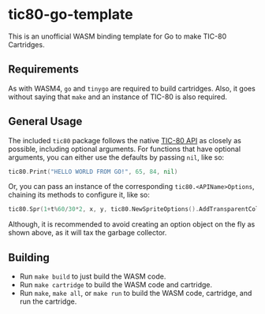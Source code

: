 # tic80-go-template

This is an unofficial WASM binding template for Go to make TIC-80 Cartridges.

## Requirements

As with WASM4, `go` and `tinygo` are required to build cartridges. Also, it goes without saying that `make` and an instance of TIC-80 is also required.

## General Usage

The included `tic80` package follows the native [TIC-80 API](https://github.com/nesbox/TIC-80/wiki/API) as closely as possible, including optional arguments.
For functions that have optional arguments, you can either use the defaults by passing `nil`, like so:

```go
tic80.Print("HELLO WORLD FROM GO!", 65, 84, nil)
```

Or, you can pass an instance of the corresponding `tic80.<APIName>Options`, chaining its methods to configure it, like so:

```go
tic80.Spr(1+t%60/30*2, x, y, tic80.NewSpriteOptions().AddTransparentColor(14).SetScale(3).SetSize(2, 2))
```

Although, it is recommended to avoid creating an option object on the fly as shown above, as it will tax the garbage collector.

## Building

* Run `make build` to just build the WASM code.
* Run `make cartridge` to build the WASM code and cartridge.
* Run `make`, `make all`, or `make run` to build the WASM code, cartridge, and run the cartridge.

